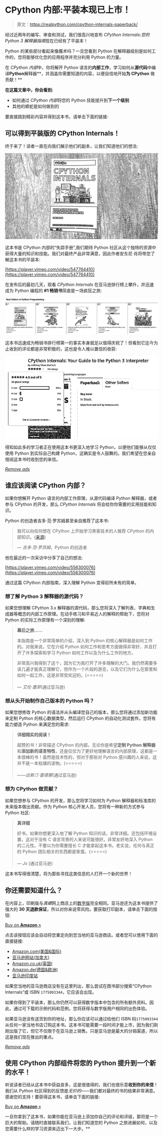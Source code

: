 # CPython 内部:平装本现已上市！

> 原文：<https://realpython.com/cpython-internals-paperback/>

经过近两年的编写、审查和测试，我们很高兴地宣布 *CPython Internals:您的 Python 3 解释器指南*现在已经有了平装本！

Python 的某些部分看起来像魔术吗？一旦您看到 Python 在解释器级别是如何工作的，您将能够优化您的应用程序并充分利用 Python 的力量。

在 *CPython 内部*中，你将解开 Python 语言的**内部工作**，学习如何从**源代码**中编译**Python**解释器**，并涵盖你需要知道的内容，以便自信地开始**为 CPython** 做贡献！**

**在这篇文章中，你会看到:**

*   如何通过 *CPython 内部*将您的 Python 技能提升到**下一个级别**
*   其他的蟒蛇是如何做到的

要直接跳到精彩内容并得到这本书，请单击下面的链接:

## 可以得到平装版的 CPython Internals！

终于来了！读者一直在向我们展示他们的副本，让我们知道他们的想法:

[![Front cover of CPython Internals: Your Guide to the Python 3 Interpreter](img/92bd6abdc7abb60e52d55be3824533c2.png)](https://files.realpython.com/media/CPython_cover.d957adbf1a7c.jpg)

这本书是 CPython 内部的“失踪手册”,我们期待 Python 社区从这个独特的资源中获得大量的知识和技能。我们对最终产品非常满意，因此作者安东尼·肖将带您了解这本书的平装本:

[https://player.vimeo.com/video/547764410](https://player.vimeo.com/video/547764410)

在发布后的最初几天，观看 *CPython Internals* 在亚马逊排行榜上攀升，并迅速成为 Python 编程的 **#1 畅销书**简直是一场疯狂之旅:

[![CPython Internals on Amazon](img/c2355851c6fbf2cbe7c089ca194e3aaa.png)](https://files.realpython.com/media/Untitled.7cb66701a206.png)

这本书迅速成为畅销书排行榜第一的事实本身就足以值得庆祝了！但看到它迄今为止收到的评论都是非常积极的，这也是令人难以置信的收获:

[![CPython Internals ratings on Amazon](img/1fc4ab7ec0cada95ee7af40b7510c1cf.png)](https://files.realpython.com/media/Screen_Shot_2021-06-02_at_9.29.44_AM.ad06478f07f5.723f2104aafd.png)

得知如此多的学习者正在使用这本书更深入地学习 Python，以便他们能够从仅仅使用 Python 到实际自己构建 Python，这确实是令人鼓舞的。我们希望在您亲自借阅这本书时收到您的来信。

[*Remove ads*](/account/join/)

## 谁应该阅读 CPython 内部？

如果你想解开 Python 语言的内部工作原理，从源代码编译 Python 解释器，或者参与 CPython 的开发，那么 *CPython Internals* 将会给你你需要的实用技能和知识。

Python 的创造者吉多·范·罗苏姆甚至亲自推荐了这本书:

> 我可以向任何想在 CPython 上开始学习黑客技术的人推荐 CPython 的内部知识。([来源](https://www.youtube.com/watch?v=aYbNh3NS7jA&t=2735s))
> 
> — *吉多·范·罗苏姆*，Python 的创造者

他在最近的一次采访中分享了自己的想法:

[https://player.vimeo.com/video/556300076](https://player.vimeo.com/video/556300076)

通过这篇 CPython 内部指南，深入理解 Python 变得前所未有的简单。

### 想了解 Python 3 解释器的源代码？

如果您想理解 CPython 3.x 解释器的源代码，那么您将深入了解列表、字典和生成器等概念的内部工作原理。在动手练习和平易近人的解释的帮助下，您将对 Python 的实际工作原理有一个深刻的理解:

> **幕后之旅……**
> 
> 本指南是一个非常简单的介绍，深入到 Python 的核心解释器是如何工作的。对我来说，它在介绍 Python 如何工作和思考方面做得非常好，并且打开了许多探索和学习 Python 如何工作以及为什么工作的地方。
> 
> 非常高兴我得到了这个，因为它为我打开了许多理解的大门。我仍然需要多读几遍才能真正理解它，但作为一个片段的游览，以及它们为什么在那里和如何一起工作，这是非常受欢迎的。(⭐⭐⭐⭐⭐)
> 
> — *艾伦·墨菲*(通过亚马逊)

### 想从头开始制作自己版本的 Python 吗？

如果您想修改 Python 的语法并从头编译您自己的版本，那么您将通过添加新功能来定制 Python 的核心数据类型，然后运行 CPython 的自动化测试套件。您将有能力塑造 Python 来满足您的需求:

> **详细翔实的阅读！**
> 
> 超赞的书！非常描述 CPython 的内部。无论你是希望**定制 Python 解释器**和**添加新的语言特性**，还是仅仅为了更好地理解语言的内部原理，这都是一本很棒的书！虽然是技术性的，但对于那些对 Python 感兴趣的人来说，这并不是一本枯燥的读物。(⭐⭐⭐⭐⭐)
> 
> ——*达斯汀·雷德蒙*(通过亚马逊)

### 想为 CPython 做贡献？

如果您想参与 CPython 的开发，那么您将学习如何为 Python 解释器和标准库的未来版本做出贡献。作为 Python 核心开发人员，您将有一种新的方式参与 Python 社区:

> **真详细**
> 
> 好书。如果你想更深入地了解 Python 知识的话，非常详细。还包括环境设置，这对于没有 C 语言背景的人来说可能很好。非常友好地深入 Python 的二元性。不要以为你需要擅长 C 才能拿起这本书。老实说，任何与真正的 Python 团队相关的东西都是笨蛋。(⭐⭐⭐⭐⭐)
> 
> — *Js* (通过亚马逊)

这本书写得很清楚，将为那些寻找这类信息的人打开一个新的世界！

## 你还需要知道什么？

在内容上，印刷版与*真蟒*网上商店上的[数字版](https://realpython.com/products/cpython-internals-book/)完全相同。亚马逊还为这本书提供了强大的 **30 天退款保证**，所以对你来说零风险。要获取打印副本，请单击下面的按钮:

[Buy on **Amazon** »](https://realpython.com/asins/1775093344/)

点击该按钮应该会自动将您重定向到您当地的亚马逊商店。或者您可以使用下面的直接链接:

*   [Amazon.com(美国&国际)](https://www.amazon.com/dp/1775093344/?tag=devdetailpage02-20)
*   [亚马逊网站(加拿大)](https://www.amazon.ca/dp/1775093344/?tag=devdetailpage-20)
*   [Amazon.co.uk(英国)](https://www.amazon.co.uk/dp/1775093344/?tag=devdetailpage-21)
*   [Amazon.de(德国&欧洲)](https://www.amazon.de/dp/1775093344/?tag=devdetailpa08-21)
*   [亚马逊印度站](https://www.amazon.in/dp/1775093344/)

如果您当地的亚马逊商店没有在这里列出，那么尝试在图书部分搜索“CPython Internals”或 ISBN `1775093344`，它应该会出现。

如果你得到了平装本，那么你仍然可以获得数字版本中包含的所有额外资料。因此，通过可下载的示例代码和范例，您将获得与数字版用户相同的出色体验。

如果亚马逊没有送货到你的地址，那么你应该可以通过给他们 ISBN 码`1775093344`从任何一家当地书店订购这本书。这本书可能需要一段时间才能上市，因为我们刚刚出版了它，但它不仅限于在亚马逊上销售。只是亚马逊是最大的分销渠道，所以这是我们现在推出的重点。

[*Remove ads*](/account/join/)

## 使用 CPython 内部组件将您的 Python 提升到一个新的水平！

听说读者已经从这本书中获益良多，这是很值得的，我们也很乐意**收到你的来信**！我们从 Python 社区得到的反馈是*无价的*——我们都对最终的书的结果非常满意。感谢您的支持！要获得这本书，请单击下面的链接:

[Buy on **Amazon** »](https://realpython.com/asins/1775093344/)

一旦你拿到了这本书，如果你能在亚马逊上添加你自己的评论和评级，那将是一个巨大的帮助。请随时直接联系我们，让我们知道您的 Python 之旅进展如何，以及您需要什么样的学习资源来迈出下一大步。**